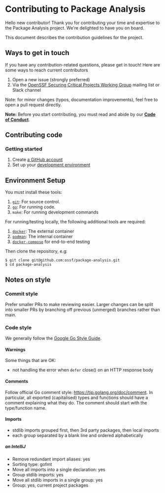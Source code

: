 # Contributing to Package Analysis

Hello new contributor! Thank you for contributing your time and expertise to the Package Analysis project.
We're delighted to have you on board.

This document describes the contribution guidelines for the project.

## Ways to get in touch

If you have any contribution-related questions, please get in touch! Here are some ways to reach current contributors
1. Open a new issue (strongly preferred)
1. Via the [OpenSSF Securing Critical Projects Working Group](https://github.com/ossf/wg-securing-critical-projects) mailing list or Slack channel

Note: for minor changes (typos, documentation improvements), feel free to open a pull request directly.

**Note:** Before you start contributing, you must read and abide by our
**[Code of Conduct](./CODE_OF_CONDUCT.md)**.

## Contributing code

### Getting started

1.  Create [a GitHub account](https://github.com/join)
1.  Set up your [development environment](#environment-setup)

## Environment Setup

You must install these tools:

1.  [`git`](https://help.github.com/articles/set-up-git/): For source control.
1.  [`go`](https://go.dev/dl/): For running code.
1.  `make`: For running development commands

For running/testing locally, the following additional tools are required:

1.  [`docker`](https://www.docker.com/get-started/): The external container
1.  [`podman`](https://podman.io/getting-started/): The internal container
1.  [`docker-compose`](https://docs.docker.com/compose/install/) for end-to-end testing

Then clone the repository, e.g:

```shell
$ git clone git@github.com:ossf/package-analysis.git
$ cd package-analysis
```

## Notes on style

### Commit style

Prefer smaller PRs to make reviewing easier. Larger changes can be split into smaller PRs by branching off previous (unmerged) branches rather than main.

### Code style

We generally follow the [Google Go Style Guide](https://google.github.io/styleguide/go/index).

#### Warnings

Some things that are OK:

- not handling the error when `defer` close() on an HTTP response body

#### Comments

Follow official Go comment style: https://tip.golang.org/doc/comment.
In particular, all exported (capitalised) types and functions should have a comment explaining what they do.
The comment should start with the type/function name.

#### Imports

- stdlib imports grouped first, then 3rd party packages, then local imports
- each group separated by a blank line and ordered alphabetically

##### on IntelliJ

- Remove redundant import aliases: yes
- Sorting type: gofmt
- Move all imports into a single declaration: yes
- Group stdlib imports: yes
- Move all stdlib imports in a single group: yes
- Group: yes, current project packages

